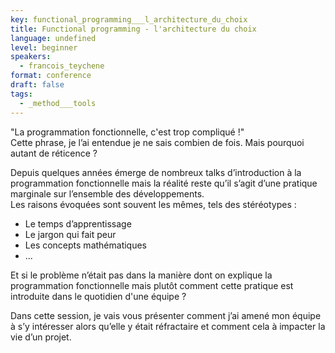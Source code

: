 ```yaml
---
key: functional_programming___l_architecture_du_choix
title: Functional programming - l'architecture du choix
language: undefined
level: beginner
speakers:
  - francois_teychene
format: conference
draft: false
tags:
  - _method___tools
---
```

"La programmation fonctionnelle, c'est trop compliqué !"  
Cette phrase, je l’ai entendue je ne sais combien de fois. Mais pourquoi autant de réticence ?

Depuis quelques années émerge de nombreux talks d’introduction à la programmation fonctionnelle mais la réalité reste qu’il s’agit d’une pratique marginale sur l’ensemble des développements.  
Les raisons évoquées sont souvent les mêmes, tels des stéréotypes :

 - Le temps d’apprentissage
 - Le jargon qui fait peur
 - Les concepts mathématiques
 - ...

Et si le problème n’était pas dans la manière dont on explique la programmation fonctionnelle mais plutôt comment cette pratique est introduite dans le quotidien d'une équipe ?

Dans cette session, je vais vous présenter comment j’ai amené mon équipe à s’y intéresser alors qu’elle y était réfractaire et comment cela à impacter la vie d’un projet.

